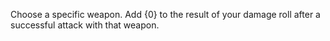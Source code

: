Choose a specific weapon. Add {0} to the result of your damage roll after a successful attack with that weapon.
